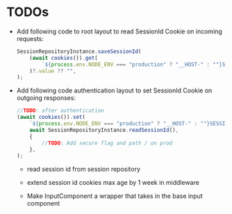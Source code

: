 # TODOs

- Add following code to root layout to read SessionId Cookie on incoming requests:

    ```ts
    SessionRepositoryInstance.saveSessionId(
        (await cookies()).get(
            `${process.env.NODE_ENV === "production" ? "__HOST-" : ""}SESSION-ID`,
        )?.value ?? "",
    );
    ```

- Add following code authentication layout to set SessionId Cookie on outgoing responses:

    ```ts
    //TODO: after authentication
    (await cookies()).set(
        `${process.env.NODE_ENV === "production" ? "__HOST-" : ""}SESSION-ID`,
        await SessionRepositoryInstance.readSessionId(),
        {
            //TODO: Add secure flag and path / on prod
        },
    );
    ```

    - read session id from session repository

    - extend session id cookies max age by 1 week in middleware

    - Make InputComponent a wrapper that takes in the base input component

